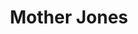 ---
facebook: https://facebook.com/motherjones
instagram: https://instagram.com/motherjonesmag
logohandle: motherjones
sort: motherjones
title: Mother Jones
twitter: https://x.com/motherjones
website: https://www.motherjones.com/
wikipedia: https://en.wikipedia.org/wiki/Mother_Jones_(magazine)
---